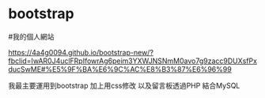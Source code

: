 # bootstrap
 
#我的個人網站 

https://4a4g0094.github.io/bootstrap-new/?fbclid=IwAR0J4uclFRpIfowrAg6peim3YXWJNSNmM0avo7g9zacc9DUXsfPxducSwME#%E5%9F%BA%E6%9C%AC%E8%B3%87%E6%96%99

我最主要運用到bootstrap 加上用css修改 以及留言板透過PHP 結合MySQL
